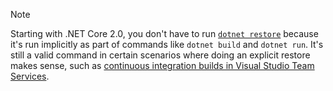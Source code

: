 > [!NOTE]
> Starting with .NET Core 2.0, you don't have to run [`dotnet restore`](~/docs/core/tools/dotnet-restore.md) because it's run implicitly as part of commands like `dotnet build` and `dotnet run`. It's still a valid command in certain scenarios where doing an explicit restore makes sense, such as [continuous integration builds in Visual Studio Team Services](/vsts/build-release/apps/aspnet/build-aspnet-core).
